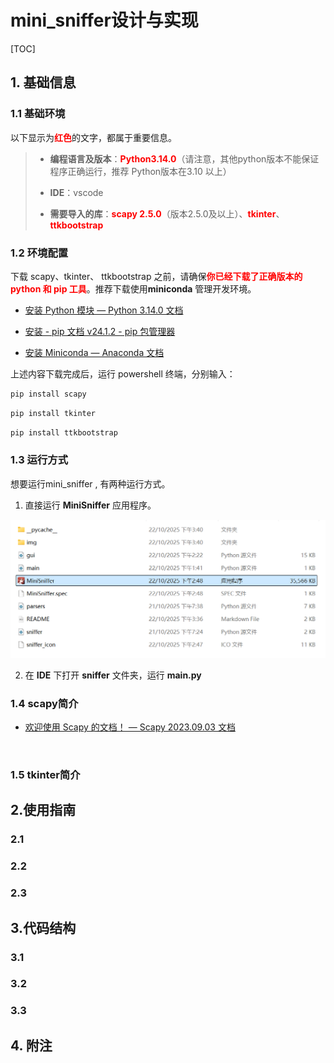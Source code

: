 # mini_sniffer设计与实现

[TOC]

## 1. 基础信息

### 1.1 基础环境

以下显示为<font color="red">**红色**</font>的文字，都属于重要信息。

> - **编程语言及版本**：<font color="red">**Python3.14.0**</font>（请注意，其他python版本不能保证程序正确运行，推荐 Python版本在3.10 以上）
>
> - **IDE**：vscode
>
> - **需要导入的库**：<font color="red">**scapy 2.5.0**</font>（版本2.5.0及以上）、<font color="red">**tkinter**</font>、<font color="red">**ttkbootstrap**</font>

### 1.2 环境配置

下载 scapy、tkinter、 ttkbootstrap 之前，请确保<font color="red">**你已经下载了正确版本的 python 和 pip 工具**</font>。推荐下载使用**miniconda** 管理开发环境。

- [安装 Python 模块 — Python 3.14.0 文档](https://docs.python.org/zh-cn/3/installing/)
- [安装 - pip 文档 v24.1.2 - pip 包管理器](https://pip.pypa.org.cn/en/stable/installation/)

- [安装 Miniconda — Anaconda 文档](https://docs.anaconda.net.cn/miniconda/install/#google_vignette)

上述内容下载完成后，运行 powershell 终端，分别输入：

```powershell
pip install scapy
```

```powershell
pip install tkinter
```

```powershell
pip install ttkbootstrap
```

### 1.3 运行方式

想要运行mini_sniffer , 有两种运行方式。

1. 直接运行 **MiniSniffer** 应用程序。

![QQ20251022-154128](.\img\QQ20251022-154128.png)

2. 在 **IDE** 下打开 **sniffer** 文件夹，运行 **main.py**

### 1.4 scapy简介

- [欢迎使用 Scapy 的文档！ — Scapy 2023.09.03 文档](https://www.osgeo.cn/scapy/index.html)

​	

### 1.5 tkinter简介



## 2.使用指南

### 2.1

### 2.2

### 2.3

## 3.代码结构

### 3.1

### 3.2

### 3.3

## 4. 附注